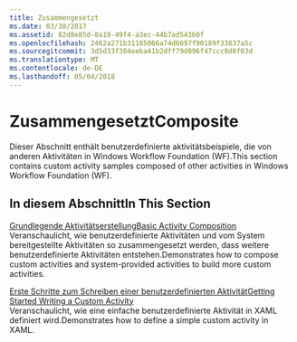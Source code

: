 ```yaml
---
title: Zusammengesetzt
ms.date: 03/30/2017
ms.assetid: 82d8e85d-8a19-49f4-a3ec-44b7ad543b0f
ms.openlocfilehash: 2462a271b31185066a74d6697f90189f33837a5c
ms.sourcegitcommit: 3d5d33f384eeba41b2dff79d096f47ccc8d8f03d
ms.translationtype: MT
ms.contentlocale: de-DE
ms.lasthandoff: 05/04/2018
---
```

# <a name="composite"></a><span data-ttu-id="de057-102">Zusammengesetzt</span><span class="sxs-lookup"><span data-stu-id="de057-102">Composite</span></span>
<span data-ttu-id="de057-103">Dieser Abschnitt enthält benutzerdefinierte aktivitätsbeispiele, die von anderen Aktivitäten in Windows Workflow Foundation (WF).</span><span class="sxs-lookup"><span data-stu-id="de057-103">This section contains custom activity samples composed of other activities in Windows Workflow Foundation (WF).</span></span>  
  
## <a name="in-this-section"></a><span data-ttu-id="de057-104">In diesem Abschnitt</span><span class="sxs-lookup"><span data-stu-id="de057-104">In This Section</span></span>  
 [<span data-ttu-id="de057-105">Grundlegende Aktivitätserstellung</span><span class="sxs-lookup"><span data-stu-id="de057-105">Basic Activity Composition</span></span>](../../../../docs/framework/windows-workflow-foundation/samples/basic-activity-composition.md)  
 <span data-ttu-id="de057-106">Veranschaulicht, wie benutzerdefinierte Aktivitäten und vom System bereitgestellte Aktivitäten so zusammengesetzt werden, dass weitere benutzerdefinierte Aktivitäten entstehen.</span><span class="sxs-lookup"><span data-stu-id="de057-106">Demonstrates how to compose custom activities and system-provided activities to build more custom activities.</span></span>  
  
 [<span data-ttu-id="de057-107">Erste Schritte zum Schreiben einer benutzerdefinierten Aktivität</span><span class="sxs-lookup"><span data-stu-id="de057-107">Getting Started Writing a Custom Activity</span></span>](../../../../docs/framework/windows-workflow-foundation/samples/getting-started-writing-a-custom-activity.md)  
 <span data-ttu-id="de057-108">Veranschaulicht, wie eine einfache benutzerdefinierte Aktivität in XAML definiert wird.</span><span class="sxs-lookup"><span data-stu-id="de057-108">Demonstrates how to define a simple custom activity in XAML.</span></span>
